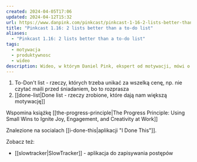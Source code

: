 ```yaml
---
created: 2024-04-05T17:06
updated: 2024-04-12T15:32
url: https://www.danpink.com/pinkcast/pinkcast-1-16-2-lists-better-than-a-to-do-list/
title: "Pinkcast 1.16: 2 lists better than a to-do list"
aliases:
  - "Pinkcast 1.16: 2 lists better than a to-do list"
tags:
  - motywacja
  - produktywnosc
  - wideo
description: Wideo, w którym Daniel Pink, ekspert od motywacji, mówi o dwóch rodzajach list, które są lepsze od listy zadań do zrobienia. Jedna z tych list jest uzasadnieniem dla aplikacji SlowTracker.
---
```

1. To-Don't list - rzeczy, których trzeba unikać za wszelką cenę, np. nie czytać maili przed śniadaniem, bo to rozprasza
2. [[done-list|Done list - rzeczy zrobione, które dają nam większą motywację]]

Wspomina książkę [[the-progress-principle|The Progress Principle: Using Small Wins to Ignite Joy, Engagement, and Creativity at Work]]

Znalezione na socialach [[i-done-this|aplikacji "I Done This"]].

Zobacz też:
- [[slowtracker|SlowTracker]] - aplikacja do zapisywania postępów